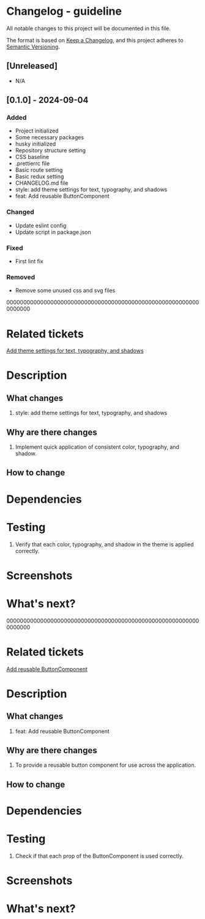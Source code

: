 # Changelog - guideline

All notable changes to this project will be documented in this file.

The format is based on [Keep a Changelog](https://keepachangelog.com/zh-TW/1.1.0/),
and this project adheres to [Semantic Versioning](https://semver.org/spec/v2.0.0.html).

## [Unreleased]

-   N/A

## [0.1.0] - 2024-09-04

### Added

-   Project initialized
-   Some necessary packages
-   husky initialized
-   Repository structure setting
-   CSS baseline
-   .prettierrc file
-   Basic route setting
-   Basic redux setting
-   CHANGELOG.md file
-   style: add theme settings for text, typography, and shadows
-   feat: Add reusable ButtonComponent

### Changed

-   Update eslint config
-   Update script in package.json

### Fixed

-   First lint fix

### Removed

-   Remove some unused css and svg files

0000000000000000000000000000000000000000000000000000000000000000

# Related tickets

[Add theme settings for text, typography, and shadows]()

# Description

## What changes

1.  style: add theme settings for text, typography, and shadows

## Why are there changes

1. Implement quick application of consistent color, typography, and shadow.

## How to change

# Dependencies

# Testing

1.  Verify that each color, typography, and shadow in the theme is applied correctly.

# Screenshots

# What's next?

0000000000000000000000000000000000000000000000000000000000000000

# Related tickets

[Add reusable ButtonComponent]()

# Description

## What changes

1.  feat: Add reusable ButtonComponent

## Why are there changes

1. To provide a reusable button component for use across the application.

## How to change

# Dependencies

# Testing

1.  Check if that each prop of the ButtonComponent is used correctly.

# Screenshots

# What's next?
